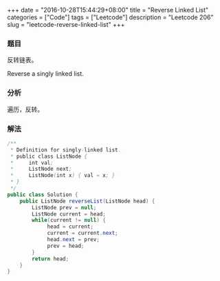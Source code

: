 +++
date = "2016-10-28T15:44:29+08:00"
title = "Reverse Linked List"
categories = ["Code"]
tags = ["Leetcode"]
description = "Leetcode 206"
slug = "leetcode-reverse-linked-list"
+++

### 题目

反转链表。

Reverse a singly linked list.

### 分析

遍历，反转。

### 解法

```java
/**
 * Definition for singly-linked list.
 * public class ListNode {
 *     int val;
 *     ListNode next;
 *     ListNode(int x) { val = x; }
 * }
 */
public class Solution {
    public ListNode reverseList(ListNode head) {
        ListNode prev = null;
        ListNode current = head;
        while(current != null) {
             head = current;
             current = current.next;
             head.next = prev;
             prev = head;
        }
        return head;
    }
}
```